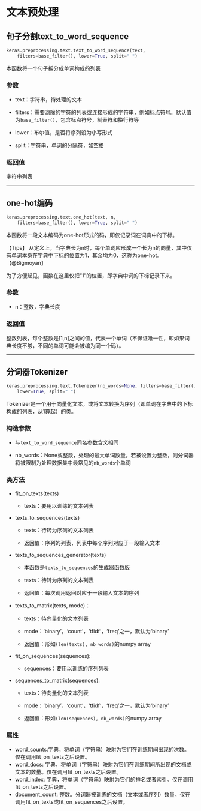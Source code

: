# 文本预处理

## 句子分割text_to_word_sequence
```python
keras.preprocessing.text.text_to_word_sequence(text, 
    filters=base_filter(), lower=True, split=" ")
```
本函数将一个句子拆分成单词构成的列表

### 参数

* text：字符串，待处理的文本

* filters：需要滤除的字符的列表或连接形成的字符串，例如标点符号。默认值为```base_filter()```，包含标点符号，制表符和换行符等

* lower：布尔值，是否将序列设为小写形式

* split：字符串，单词的分隔符，如空格

### 返回值

字符串列表

***

## one-hot编码
```python
keras.preprocessing.text.one_hot(text, n,
    filters=base_filter(), lower=True, split=" ")
```
本函数将一段文本编码为one-hot形式的码，即仅记录词在词典中的下标。

【Tips】
从定义上，当字典长为n时，每个单词应形成一个长为n的向量，其中仅有单词本身在字典中下标的位置为1，其余均为0，这称为one-hot。【@Bigmoyan】

为了方便起见，函数在这里仅把“1”的位置，即字典中词的下标记录下来。

### 参数

* n：整数，字典长度

### 返回值

整数列表，每个整数是\[1,n\]之间的值，代表一个单词（不保证唯一性，即如果词典长度不够，不同的单词可能会被编为同一个码）。

***

## 分词器Tokenizer
```python
keras.preprocessing.text.Tokenizer(nb_words=None, filters=base_filter(), 
    lower=True, split=" ")
```
Tokenizer是一个用于向量化文本，或将文本转换为序列（即单词在字典中的下标构成的列表，从1算起）的类。

### 构造参数

* 与```text_to_word_sequence```同名参数含义相同

* nb_words：None或整数，处理的最大单词数量。若被设置为整数，则分词器将被限制为处理数据集中最常见的```nb_words```个单词

### 类方法

* fit_on_texts(texts)

	* texts：要用以训练的文本列表
	
* texts_to_sequences(texts)

	* texts：待转为序列的文本列表
		
	* 返回值：序列的列表，列表中每个序列对应于一段输入文本
	
* texts_to_sequences_generator(texts)

	* 本函数是```texts_to_sequences```的生成器函数版

	* texts：待转为序列的文本列表

	* 返回值：每次调用返回对应于一段输入文本的序列
	
* texts_to_matrix(texts, mode)：

	* texts：待向量化的文本列表
	
	* mode：‘binary’，‘count’，‘tfidf’，‘freq’之一，默认为‘binary’
	
	* 返回值：形如```(len(texts), nb_words)```的numpy array
	
* fit_on_sequences(sequences):

	* sequences：要用以训练的序列列表
	
* sequences_to_matrix(sequences):
	
	* texts：待向量化的文本列表
	
	* mode：‘binary’，‘count’，‘tfidf’，‘freq’之一，默认为‘binary’
	
	* 返回值：形如```(len(sequences), nb_words)```的numpy array
### 属性
* word_counts:字典，将单词（字符串）映射为它们在训练期间出现的次数。仅在调用fit_on_texts之后设置。
* word_docs: 字典，将单词（字符串）映射为它们在训练期间所出现的文档或文本的数量。仅在调用fit_on_texts之后设置。
* word_index: 字典，将单词（字符串）映射为它们的排名或者索引。仅在调用fit_on_texts之后设置。
* document_count: 整数。分词器被训练的文档（文本或者序列）数量。仅在调用fit_on_texts或fit_on_sequences之后设置。
